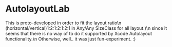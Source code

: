 # AutolayoutLab

This is proto-developed in order to fit the layout ratio\n
(horizontal/vertical)1:2:1:2:1:2:1 in Any/Any SizeClass for all layout.)\n
since it seems that there is no way of to do it supported by Xcode Autolayout functionality.\n
Otherwise, well.. it was just fun-experiment. :)
